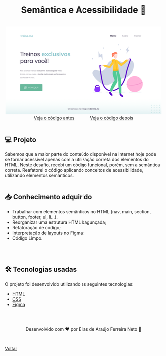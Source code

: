 <h1 align="center">Semântica e Acessibilidade 👥</h1>

<br>

<div align="center">
    <img src="./demonstracao.png" style="width:500px;"> <br>   
    <a href="https://github.com/Elias-Neto/Explorer/tree/main/nivel02/stage02/desafios/semantica_e_acessibilidade/antes"> Veja o código antes</a> <span>&nbsp &nbsp &nbsp &nbsp &nbsp &nbsp</span>
    <a href="https://github.com/Elias-Neto/Explorer/tree/main/nivel02/stage02/desafios/semantica_e_acessibilidade/depois"> Veja o código depois</a>
</div>

<br>

<h2> 💻 Projeto </h2>
Sabemos que a maior parte do conteúdo disponível na internet hoje pode se tornar acessível apenas com
a utilização correta dos elementos do HTML. Neste desafio, recebi um código funcional, porém, sem
a semântica correta. Reafatorei o código aplicando conceitos de acessibilidade, utilizando elementos semânticos.
<br>
<br>

<h2> 📥 Conhecimento adquirido </h2>

- Trabalhar com elementos semânticos no HTML (nav, main, section, button, footer, ul, li...).
- Reorganizar uma estrutura HTML bagunçada;
- Refatoração de código;
- Interpretação de layouts no Figma;
- Código Limpo.

<br>
<br>

<h2> 🛠 Tecnologias usadas </h2>

O projeto foi desenvolvido utilizando as seguintes tecnologias:

- [HTML](https://www.w3schools.com/html/)
- [CSS](https://www.w3schools.com/css/default.asp)
- [Figma](https://www.figma.com/design/)

<br>
<br>

<p align="center"> Desenvolvido com ❤ por Elias de Araújo Ferreira Neto 👋 <p>

<br>

<a href="../../README.md">Voltar</a>
